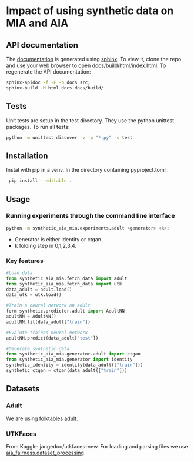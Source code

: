 # Impact of using synthetic data on MIA and AIA

## API documentation
The [documentation](docs/build/html/index.html) is generated using [sphinx](https://www.sphinx-doc.org/).
To view it, clone the repo and use your web browser to open docs/build/html/index.html.
To regenerate the API documentation: 
```bash
sphinx-apidoc -f -F -o docs src;
sphinx-build -M html docs docs/build/
```


## Tests
Unit tests are setup in the test directory.
They use the python unittest packages.
To run all tests:
```bash
python -m unittest discover -v -p "*.py" -s test
```

## Installation
Instal with pip in a venv.
In the directory containing pyproject.toml :
```bash
 pip install --editable .
 ```

## Usage 
### Running experiments through the command line interface
```bash
python -m synthetic_aia_mia.experiments.adult <generator> <k>;
```
 - Generator is either identity or ctgan.
 - k folding step in 0,1,2,3,4.
### Key features 
```python
#Load data
from synthetic_aia_mia.fetch_data import adult
from synthetic_aia_mia.fetch_data import utk
data_adult = adult.load()
data_utk = utk.load()

#Train a neural network an adult 
form synthetic.predictor.adult import AdultNN
adultNN = AdultNN()
adultNN.fit(data_adult["train"])

#Evalute trained neural network
adultNN.predict(data_adult["test"])

#Generate synthetic data
from synthetic_aia_mia.generator.adult import ctgan 
from synthetic_aia_mia.generator import identity 
synthetic_identity = identity(data_adult(["train"]))
synthetic_ctgan = ctgan(data_adult(["train"]))
```

## Datasets
### Adult
We are using [folktables adult](https://github.com/socialfoundations/folktables).

### UTKFaces
From Kaggle: jangedoo/utkfaces-new.
For loading and parsing files we use [aia_fairness.dataset_processing](https://pypi.org/project/aia-fairness/)

